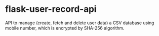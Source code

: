 # flask-user-record-api
API to manage (create, fetch and delete user data) a CSV database using mobile number, which is encrypted by SHA-256 algorithm.
